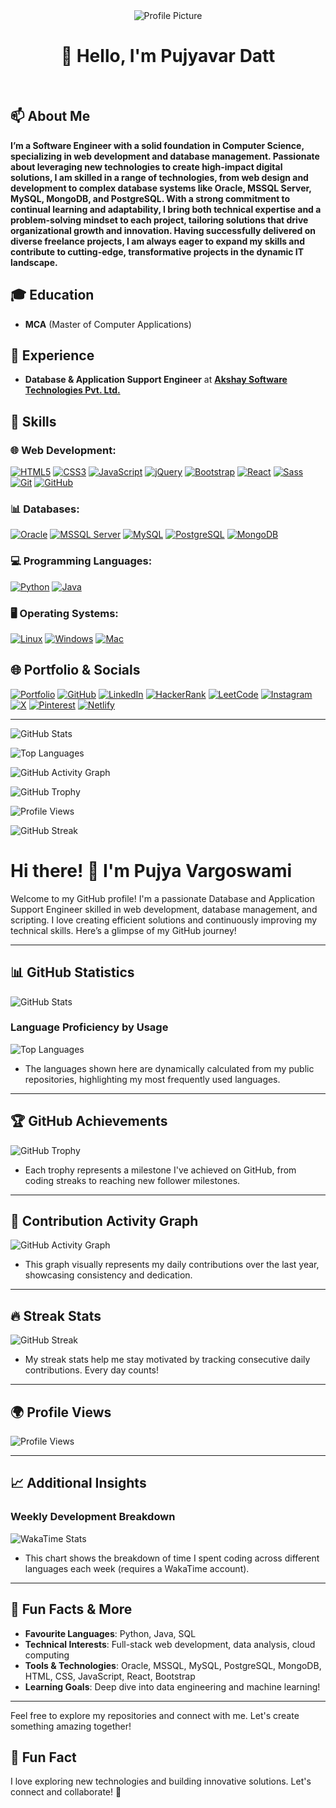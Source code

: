 <!--# Namaste 🙏-->

<div align="center">
<img src="https://pujyavardatt.netlify.app/image/favicon/favicon_active.png" alt="Profile Picture">
  
# 👋 Hello, I'm **Pujyavar Datt** 
</div>
</br>

## 📫 About Me
**I’m a Software Engineer with a solid foundation in Computer Science, specializing in web development and database management. Passionate about leveraging new technologies to create high-impact digital solutions, I am skilled in a range of technologies, from web design and development to complex database systems like Oracle, MSSQL Server, MySQL, MongoDB, and PostgreSQL. With a strong commitment to continual learning and adaptability, I bring both technical expertise and a problem-solving mindset to each project, tailoring solutions that drive organizational growth and innovation. Having successfully delivered on diverse freelance projects, I am always eager to expand my skills and contribute to cutting-edge, transformative projects in the dynamic IT landscape.**

## 🎓 Education
- **MCA** (Master of Computer Applications)

## 💼 Experience
- **Database & Application Support Engineer** at **[Akshay Software Technologies Pvt. Ltd.](https://akshay.com/)**

## 🔧 Skills

### 🌐 Web Development:
[![HTML5](https://img.shields.io/badge/HTML5-E34F26?style=flat&logo=html5&logoColor=white)](https://developer.mozilla.org/en-US/docs/Web/HTML)
[![CSS3](https://img.shields.io/badge/CSS3-1572B6?style=flat&logo=css3&logoColor=white)](https://developer.mozilla.org/en-US/docs/Web/CSS)
[![JavaScript](https://img.shields.io/badge/JavaScript-F7DF1E?style=flat&logo=javascript&logoColor=black)](https://developer.mozilla.org/en-US/docs/Web/JavaScript)
[![jQuery](https://img.shields.io/badge/jQuery-0769AD?style=flat&logo=jquery&logoColor=white)](https://jquery.com/)
[![Bootstrap](https://img.shields.io/badge/Bootstrap-563D7C?style=flat&logo=bootstrap&logoColor=white)](https://getbootstrap.com/)
[![React](https://img.shields.io/badge/React-61DAFB?style=flat&logo=react&logoColor=black)](https://reactjs.org/)
[![Sass](https://img.shields.io/badge/Sass-CC6699?style=flat&logo=sass&logoColor=white)](https://sass-lang.com/)
[![Git](https://img.shields.io/badge/Git-F05032?style=flat&logo=git&logoColor=white)](https://git-scm.com/)
[![GitHub](https://img.shields.io/badge/GitHub-181717?style=flat&logo=github&logoColor=white)](https://github.com/)

### 📊 Databases:
[![Oracle](https://img.shields.io/badge/Oracle-F80000?style=flat&logo=oracle&logoColor=white)](https://www.oracle.com/)
[![MSSQL Server](https://img.shields.io/badge/MSSQL_Server-CC2927?style=flat&logo=microsoftsqlserver&logoColor=white)](https://www.microsoft.com/en-us/sql-server)
[![MySQL](https://img.shields.io/badge/MySQL-4479A1?style=flat&logo=mysql&logoColor=white)](https://www.mysql.com/)
[![PostgreSQL](https://img.shields.io/badge/PostgreSQL-336791?style=flat&logo=postgresql&logoColor=white)](https://www.postgresql.org/)
[![MongoDB](https://img.shields.io/badge/MongoDB-47A248?style=flat&logo=mongodb&logoColor=white)](https://www.mongodb.com/)

### 💻 Programming Languages:
[![Python](https://img.shields.io/badge/Python-3776AB?style=flat&logo=python&logoColor=white)](https://www.python.org/)
[![Java](https://img.shields.io/badge/Java-007396?style=flat&logo=java&logoColor=white)](https://www.java.com/)

### 🖥️ Operating Systems:
[![Linux](https://img.shields.io/badge/Linux-FCC624?style=flat&logo=linux&logoColor=black)](https://www.linux.org/)
[![Windows](https://img.shields.io/badge/Windows-0078D6?style=flat&logo=microsoftwindows&logoColor=white)](https://www.microsoft.com/en-us/windows)
[![Mac](https://img.shields.io/badge/Mac-000000?style=flat&logo=apple&logoColor=white)](https://www.apple.com/macos/)

## 🌐 Portfolio & Socials
[![Portfolio](https://img.shields.io/badge/Portfolio-000000?style=flat&logo=web&logoColor=white)](https://pujyavardatt.netlify.app)
[![GitHub](https://img.shields.io/badge/GitHub-181717?style=flat&logo=github&logoColor=white)](https://github.com/pujyavargoswami)
[![LinkedIn](https://img.shields.io/badge/LinkedIn-0077B5?style=flat&logo=linkedin&logoColor=white)](https://www.linkedin.com/in/pujyavargoswami)
[![HackerRank](https://img.shields.io/badge/HackerRank-2EC866?style=flat&logo=hackerrank&logoColor=white)](https://www.hackerrank.com/profile/pujyavargoswami)
[![LeetCode](https://img.shields.io/badge/LeetCode-FFA116?style=flat&logo=leetcode&logoColor=black)](https://leetcode.com/)
[![Instagram](https://img.shields.io/badge/Instagram-E4405F?style=flat&logo=instagram&logoColor=white)](https://www.instagram.com/pujyavargoswami/)
[![X](https://img.shields.io/badge/X-1DA1F2?style=flat&logo=x&logoColor=white)](https://twitter.com/)
[![Pinterest](https://img.shields.io/badge/Pinterest-BD081C?style=flat&logo=pinterest&logoColor=white)](https://www.pinterest.com/)
[![Netlify](https://img.shields.io/badge/Netlify-00C7B7?style=flat&logo=netlify&logoColor=white)](https://www.netlify.com/)

---


![GitHub Stats](https://github-readme-stats.vercel.app/api?username=pujyavargoswami&show_icons=true&theme=tokyonight)

![Top Languages](https://github-readme-stats.vercel.app/api/top-langs/?username=pujyavargoswami&layout=compact&theme=tokyonight)

![GitHub Activity Graph](https://github-readme-activity-graph.vercel.app/graph?username=pujyavargoswami&theme=tokyo-night)

![GitHub Trophy](https://github-profile-trophy.vercel.app/?username=pujyavargoswami&theme=onedark&row=1&column=6)

![Profile Views](https://komarev.com/ghpvc/?username=pujyavargoswami&color=blueviolet)

![GitHub Streak](https://streak-stats.demolab.com?user=pujyavargoswami&theme=tokyonight&hide_border=true)


# Hi there! 👋 I'm Pujya Vargoswami

Welcome to my GitHub profile! I'm a passionate Database and Application Support Engineer skilled in web development, database management, and scripting. I love creating efficient solutions and continuously improving my technical skills. Here’s a glimpse of my GitHub journey!

---

## 📊 GitHub Statistics

![GitHub Stats](https://github-readme-stats.vercel.app/api?username=pujyavargoswami&show_icons=true&theme=tokyonight&include_all_commits=true&count_private=true&hide_border=true)

### Language Proficiency by Usage
![Top Languages](https://github-readme-stats.vercel.app/api/top-langs/?username=pujyavargoswami&layout=compact&theme=tokyonight&hide_border=true)

- The languages shown here are dynamically calculated from my public repositories, highlighting my most frequently used languages.

---

## 🏆 GitHub Achievements

![GitHub Trophy](https://github-profile-trophy.vercel.app/?username=pujyavargoswami&theme=onedark&no-frame=true&row=1&column=6)

- Each trophy represents a milestone I've achieved on GitHub, from coding streaks to reaching new follower milestones.

---

## 🚀 Contribution Activity Graph

![GitHub Activity Graph](https://github-readme-activity-graph.vercel.app/graph?username=pujyavargoswami&theme=tokyo-night&hide_border=true)

- This graph visually represents my daily contributions over the last year, showcasing consistency and dedication.

---

## 🔥 Streak Stats

![GitHub Streak](https://streak-stats.demolab.com?user=pujyavargoswami&theme=tokyonight&hide_border=true)

- My streak stats help me stay motivated by tracking consecutive daily contributions. Every day counts!

---

## 🌍 Profile Views

![Profile Views](https://komarev.com/ghpvc/?username=pujyavargoswami&color=blueviolet&style=for-the-badge)

---

## 📈 Additional Insights

### Weekly Development Breakdown
   <!-- Add your weekly coding stats using WakaTime (if you have WakaTime set up) -->
   ![WakaTime Stats](https://github-readme-stats.vercel.app/api/wakatime?username=pujyavargoswami&theme=tokyonight&hide_border=true)
   
   - This chart shows the breakdown of time I spent coding across different languages each week (requires a WakaTime account).

---

## 🎯 Fun Facts & More

- **Favourite Languages**: Python, Java, SQL
- **Technical Interests**: Full-stack web development, data analysis, cloud computing
- **Tools & Technologies**: Oracle, MSSQL, MySQL, PostgreSQL, MongoDB, HTML, CSS, JavaScript, React, Bootstrap
- **Learning Goals**: Deep dive into data engineering and machine learning!

---

Feel free to explore my repositories and connect with me. Let's create something amazing together!




## 🎨 Fun Fact
I love exploring new technologies and building innovative solutions. Let's connect and collaborate! 🚀




